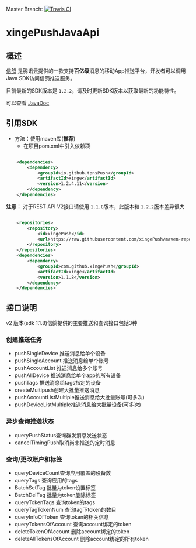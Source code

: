 Master Branch: [![Travis CI](https://travis-ci.org/xingePush/xinge-api-java.svg?branch=master)](https://travis-ci.org/xingePush/xinge-api-java)

# xingePushJavaApi
## 概述
[信鸽](http://xg.qq.com) 是腾讯云提供的一款支持**百亿级**消息的移动App推送平台，开发者可以调用Java SDK访问信鸽推送服务。

目前最新的SDK版本是 `1.2.2`，请及时更新SDK版本以获取最新的功能特性。

可以查看 [JavaDoc](https://xingepush.github.io/xinge-api-java/)

## 引用SDK
- 方法：使用maven库(**推荐**)
    - 在项目pom.xml中引入依赖项
    
```xml

	<dependencies>
		<dependency>
			<groupId>io.github.tpnsPush</groupId>
			<artifactId>xinge</artifactId>
			<version>1.2.4.11</version>
		</dependency>
	</dependencies>
```

**注意：**     对于REST API V2接口请使用 `1.1.8`版本，此版本和 `1.2.2`版本差异很大

```xml

	<repositories>
		<repository>
			<id>xingePush</id>
			<url>https://raw.githubusercontent.com/xingePush/maven-repository/release/</url>
		</repository>
	</repositories>
	<dependencies>
		<dependency>
			<groupId>com.github.xingePush</groupId>
			<artifactId>xinge</artifactId>
			<version>1.1.8</version>
		</dependency>
	</dependencies>
```

## 接口说明
v2 版本(sdk 1.1.8)信鸽提供的主要推送和查询接口包括3种

### 创建推送任务
- pushSingleDevice 推送消息给单个设备
- pushSingleAccount 推送消息给单个账号
- pushAccountList 推送消息给多个账号
- pushAllDevice 推送消息给单个app的所有设备
- pushTags 推送消息给tags指定的设备
- createMultipush创建大批量推送消息
- pushAccountListMultiple推送消息给大批量账号(可多次)
- pushDeviceListMultiple推送消息给大批量设备(可多次)

### 异步查询推送状态
- queryPushStatus查询群发消息发送状态
- cancelTimingPush取消尚未推送的定时消息

### 查询/更改账户和标签
- queryDeviceCount查询应用覆盖的设备数
- queryTags 查询应用的tags
- BatchSetTag 批量为token设置标签
- BatchDelTag 批量为token删除标签
- queryTokenTags 查询token的tags
- queryTagTokenNum 查询tag下token的数目
- queryInfoOfToken 查询token的相关信息
- queryTokensOfAccount 查询account绑定的token
- deleteTokenOfAccount 删除account绑定的token
- deleteAllTokensOfAccount 删除account绑定的所有token
